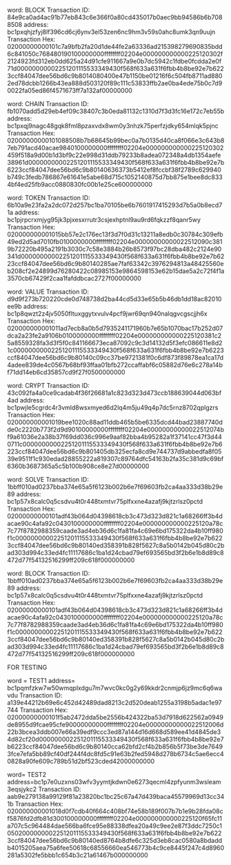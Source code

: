word: BLOCK
Transaction ID: 84e9ca0ad4ac91b77eb843c6e366f0a80cd435017b0aec9bb94586b6b7088508
address: bc1pxqhjzfyj8lf396cd6cj6ynv3el53zen6nc9hm3v59s0ahc8umk3qn9uujn
Transaction Hex: 02000000000101c7a9bfb2fa20d1de44fe2a63336ad215398279690835bdd6c841050c768480190100000000ffffffff02204e000000000000225120302f2124923fd312eb0dd625a24d91cfe911667a9e0b7dc5942c1fdbe0fcdda2e0f71d00000000002251201115533349430f568f633a631f6fbb4b8be92e7b6223ccf84047dee56bd6c9b8014080400e47b1150be01216f6c504fb8711ad8802ed78dcbb1266b43ea888d503120f89c111c53833ffb2ae0ba4ede75b0c7d90022fa05ed86f4571673ff7a132af00000000

word: CHAIN
Transaction ID: fb1070add5d29eb4ef09c38407c3b0eda81132c1310d7f3d3fc16e172c7eb55b
address: bc1pxqj9nagc48gqk8fml8pzaxvdx8wm0y3nhzk75perfzjdky654mlqk5pjnc
Transaction Hex: 02000000000101088508b7b68645b99bec0a7b0135d40ca8f066e3c643b87eb791acd40acae9840100000000ffffffff02204e000000000000225120302459f518a9d00b1d3bf9c22e998d31ddb79233b8adea072348a4db1354aefe38961d00000000002251201115533349430f568f633a631f6fbb4b8be92e7b6223ccf84047dee56bd6c9b80140636373b5412ef8fccbf38f2789c629940b749c3fedb786867e61641e5abe68d715c1052140875d7bb875e1bee8dc8334bf4ed25fb9acc0880830fc00b1e25ce600000000

word: TOKEN
Transaction ID: 6b10a9e23fa2a2dc072d257bc1ba70105be6b7601917415293d7b5a0b8ecd71a
address: bc1pjrpcrxmjyg95jk3pjxesxrrutr3csjexhptnl9au9rd6fqkzzf8qanr5wy
Transaction Hex: 020000000001015bb57e2c176ec13f3d7f0d31c13211a8edb0c30784c309efb49ed2d5ad7010fb0100000000ffffffff02204e00000000000022512090c3819b72220b495a2191b3030c7c58e3884b26b8573f97bc28dba482c2124e90341d00000000002251201115533349430f568f633a631f6fbb4b8be92e7b6223ccf84047dee56bd6c9b80140285ae7faf63342c3976294813a48425560eb208cf2e24899d76280422c08985153e9864598153e62b15dae5a2c72f4f1a3570cb67429f2caa1fafddbcac2727f00000000

word: VALUE
Transaction ID: d9d9f273b720220cde0d748738d2ba44cd5d33e65b5b46db1dd18ac82010ee9b
address: bc1p8qwzt2z4jv5050fltuxggytxvulv4pcf9jwr69qn940nalqgvcgscjjh6x
Transaction Hex: 020000000001011ad7ecb8a0b5d7935241171960b7e65b1070bac17b252d07dca2a23fe2a9106b0100000000ffffffff02204e000000000000225120381c25a8559328fa3d3f5f0c841166673eca87092c9c3d14132d5f3efc086611e8d21c00000000002251201115533349430f568f633a631f6fbb4b8be92e7b6223ccf84047dee56bd6c9b80140c09cc37be9721381f0c6df873f89878ea1ca17d4adee839de4c0567b68bf93ffaa01bfb272ccaffabf6c05882d76e6c278a14bf71dd14eb6cd35857cd9f27f0500000000

word: CRYPT
Transaction ID: 43c092fa4a0ce9cadab4f36f26681a1c823d323d473ccb188639044d063bf4ad
address: bc1pwjle5cgrdc4r3vmld8wsxmyed6d2lq4m5ju49q4p7dc5rnz8702qplgzrs
Transaction Hex: 020000000001019bee1020c88ad11ddb465b5be6335dcd44bad23887740dde0c2220b773f2d9d90100000000ffffffff02204e00000000000022512074bf9a61036e2a38b37f69dd036c996e9aaf82bba4b95282a1f37141cc47f3d440711c00000000002251201115533349430f568f633a631f6fbb4b8be92e7b6223ccf84047dee56bd6c9b801405db325ecfa8cd9e744737d9abbedfa8f0539e9511f1c930edad28855222a819307c89764dfc54163b2fa35c381d9c69bf6360b3687365a5c5b100b908ce8e27d00000000

word: SOLVE
Transaction ID: 1bbff010ad0237bba374e65a5f6123b002b6e7f69603fb2ca4aa333d38b29e89
address: bc1p57x8calc0q5csdvu4t0r448txmtvr75plfxxne4azafj9kjtzrlsz0pctd
Transaction Hex: 02000000000101adf43b064d04398618cb3c473d323d821c1a68266ff3b4dacae90c4afa92c0430100000000ffffffff02204e000000000000225120a78c7c77f8782988359caade3ad4eb36d6c1fa81fa4c69e6bd175322da4b10ff980f1c00000000002251201115533349430f568f633a631f6fbb4b8be92e7b6223ccf84047dee56bd6c9b80140ed358391b828f5627c8a5b0142b045d80c2bad303d994c33ed4fc11117686c1ba1d24cbad79ef693565bd3f2b6e1b8d89c8472d77f54132516299ff209c618f000000000

word: BLOCK
Transaction ID: 1bbff010ad0237bba374e65a5f6123b002b6e7f69603fb2ca4aa333d38b29e89
address: bc1p57x8calc0q5csdvu4t0r448txmtvr75plfxxne4azafj9kjtzrlsz0pctd
Transaction Hex: 02000000000101adf43b064d04398618cb3c473d323d821c1a68266ff3b4dacae90c4afa92c0430100000000ffffffff02204e000000000000225120a78c7c77f8782988359caade3ad4eb36d6c1fa81fa4c69e6bd175322da4b10ff980f1c00000000002251201115533349430f568f633a631f6fbb4b8be92e7b6223ccf84047dee56bd6c9b80140ed358391b828f5627c8a5b0142b045d80c2bad303d994c33ed4fc11117686c1ba1d24cbad79ef693565bd3f2b6e1b8d89c8472d77f54132516299ff209c618f000000000

FOR TESTING

word = TEST1
address= bc1pqmfzkw7w50wmqplxdgu7m7wvc0kc0g2y69kkdr2cnmjp6jz9mc6q6wavdu
Transaction ID: a139e44212b69e6c452d42489dad8213c2d520deab1255a3198b5adac1e97744
Transaction Hex: 02000000000101f5ab2472dda5be2556b424322ba53d7918d622562a0949de8955d9fcae95cfe90000000000ffffffff02204e00000000000022512006d22b3bcea3ddb007e66a39edf9ccc3ed87a144d16d668d589ee41d4845de34d82cf20d000000002251201115533349430f568f633a631f6fbb4b8be92e7b6223ccf84047dee56bd6c9b80140cca62bfd2cf4b2b856b5f73be3de76493fce7efa5bb89cf40df244f4dc8fd5c91e63b2fed5948d278b6734c5ae6ecc40828a90fe609c789b51d2bf523cded42000000000

word= TEST2
address=bc1p7e0uzxns03wfv3yymtjkdwn0e6273qecml4zpfyunm3wsleam3eqsjykc2
Transaction ID: aab9e279138a99129f81a23820bc1bc25c67a47d439baca45579969d13cc341b
Transaction Hex: 020000000001018d0f7cdb40f664c408bf74e58b189f007b7b1e9b28fda08cf5876fd2dfb81d300100000000ffffffff02204e000000000000225120f65fc11a707c5c964484dae566ba6fce95e88338dfea20a49c9ee2e87f3ddc7250c10502000000002251201115533349430f568f633a631f6fbb4b8be92e7b6223ccf84047dee56bd6c9b80140ed8764b8dfe6c325d3eb8cac0580a8bdaddb4015205aea75a6fee50618c68556660ea546773b4c9ce8445f247c4d8960281a5302fe5bbb1c654b3c21a61467b000000000
